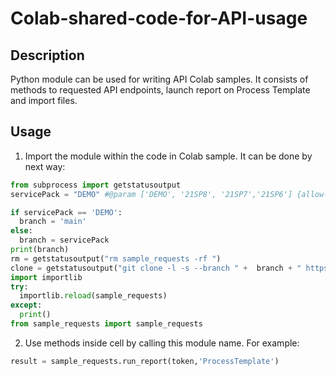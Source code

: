 # Colab-shared-code-for-API-usage



## Description

Python module can be used for writing API Colab samples. It consists of methods to requested API endpoints, launch report on Process Template and import files. 


## Usage

1.  Import the module within the code in Colab sample. It can be done by next way:

```python 
from subprocess import getstatusoutput
servicePack = "DEMO" #@param ['DEMO', '21SP8', '21SP7','21SP6'] {allow-input: true}

if servicePack == 'DEMO':
  branch = 'main'
else:
  branch = servicePack
print(branch)
rm = getstatusoutput("rm sample_requests -rf ") 
clone = getstatusoutput("git clone -l -s --branch " +  branch + " https://github.com/kyriba/Colab-shared-code-for-API-usage.git") 
import importlib
try:  
  importlib.reload(sample_requests)
except:
  print()
from sample_requests import sample_requests
```


2. Use methods inside cell by calling this module name. For example:

```python 
result = sample_requests.run_report(token,'ProcessTemplate')
```

